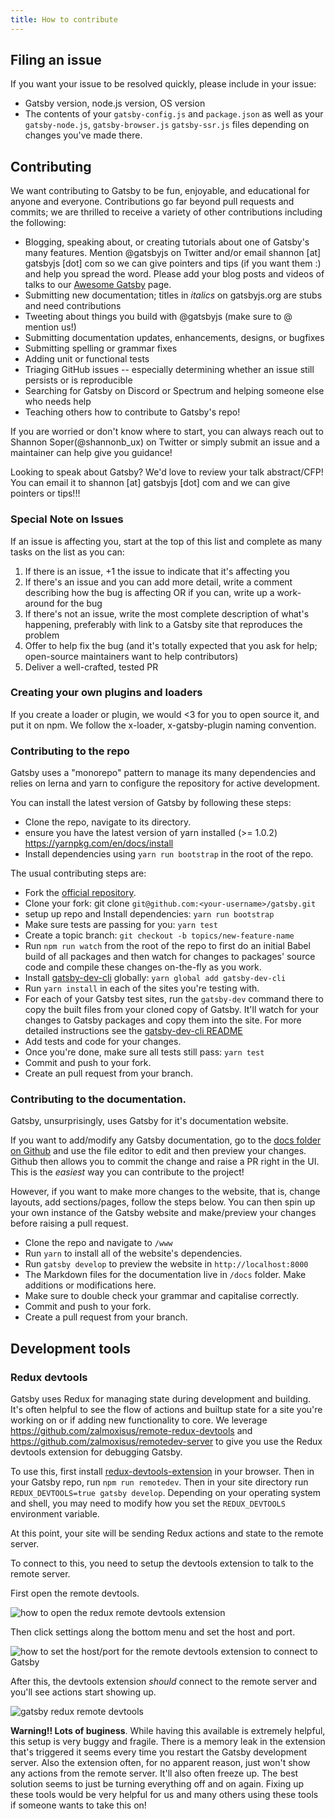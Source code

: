 ```yaml
---
title: How to contribute
---
```


## Filing an issue

If you want your issue to be resolved quickly, please include in your issue:

* Gatsby version, node.js version, OS version
* The contents of your `gatsby-config.js` and `package.json` as well as your
  `gatsby-node.js`, `gatsby-browser.js` `gatsby-ssr.js` files depending on
  changes you've made there.

## Contributing
We want contributing to Gatsby to be fun, enjoyable, and educational for anyone and everyone. Contributions go far beyond pull requests and commits; we are thrilled to receive a variety of other contributions including the following:
* Blogging, speaking about, or creating tutorials about one of Gatsby's many features. Mention @gatsbyjs on Twitter and/or email shannon [at] gatsbyjs [dot] com so we can give pointers and tips (if you want them :) and help you spread the word. Please add your blog posts and videos of talks to our [Awesome Gatsby](/docs/awesome-gatsby/) page.
* Submitting new documentation; titles in _italics_ on gatsbyjs.org are stubs and need contributions
* Tweeting about things you build with @gatsbyjs (make sure to @ mention us!)
* Submitting documentation updates, enhancements, designs, or bugfixes
* Submitting spelling or grammar fixes
* Adding unit or functional tests
* Triaging GitHub issues -- especially determining whether an issue still persists or is reproducible
* Searching for Gatsby on Discord or Spectrum and helping someone else who needs help
* Teaching others how to contribute to Gatsby's repo!

If you are worried or don't know where to start, you can always reach out to Shannon Soper(@shannonb_ux) on Twitter or simply submit an issue and a maintainer can help give you guidance!

Looking to speak about Gatsby? We'd love to review your talk abstract/CFP! You can email it to shannon [at] gatsbyjs [dot] com and we can give pointers or tips!!!

### Special Note on Issues
If an issue is affecting you, start at the top of this list and complete as many tasks on the list as you can:
1. If there is an issue, +1 the issue to indicate that it's affecting you
2. If there's an issue and you can add more detail, write a comment describing how the bug is affecting OR if you can, write up a work-around for the bug
3. If there's not an issue, write the most complete description of what's happening, preferably with link to a Gatsby site that reproduces the problem
4. Offer to help fix the bug (and it's totally expected that you ask for help; open-source maintainers want to help contributors)
5. Deliver a well-crafted, tested PR
 
### Creating your own plugins and loaders
If you create a loader or plugin, we would <3 for you to open source it, and put it on npm. We follow the x-loader, x-gatsby-plugin naming convention.

### Contributing to the repo
Gatsby uses a "monorepo" pattern to manage its many dependencies and relies on
lerna and yarn to configure the repository for active development.

You can install the latest version of Gatsby by following these steps:

* Clone the repo, navigate to its directory.
* ensure you have the latest version of yarn installed (>= 1.0.2)
  https://yarnpkg.com/en/docs/install
* Install dependencies using `yarn run bootstrap` in the root of the repo.

The usual contributing steps are:

* Fork the [official repository](https://github.com/gatsbyjs/gatsby).
* Clone your fork: git clone `git@github.com:<your-username>/gatsby.git`
* setup up repo and Install dependencies: `yarn run bootstrap`
* Make sure tests are passing for you: `yarn test`
* Create a topic branch: `git checkout -b topics/new-feature-name`
* Run `npm run watch` from the root of the repo to first do an initial Babel
  build of all packages and then watch for changes to packages' source code and
  compile these changes on-the-fly as you work.
* Install [gatsby-dev-cli](/packages/gatsby-dev-cli/) globally: `yarn global add gatsby-dev-cli`
* Run `yarn install` in each of the sites you're testing with.
* For each of your Gatsby test sites, run the `gatsby-dev` command there to copy
  the built files from your cloned copy of Gatsby. It'll watch for your changes
  to Gatsby packages and copy them into the site. For more detailed instructions
  see the [gatsby-dev-cli README](/packages/gatsby-dev-cli/)
* Add tests and code for your changes.
* Once you're done, make sure all tests still pass: `yarn test`
* Commit and push to your fork.
* Create an pull request from your branch.

### Contributing to the documentation.

Gatsby, unsurprisingly, uses Gatsby for it's documentation website.

If you want to add/modify any Gatsby documentation, go to the
[docs folder on Github](https://github.com/gatsbyjs/gatsby/tree/master/docs) and
use the file editor to edit and then preview your changes. Github then allows
you to commit the change and raise a PR right in the UI. This is the _easiest_
way you can contribute to the project!

However, if you want to make more changes to the website, that is, change
layouts, add sections/pages, follow the steps below. You can then spin up your
own instance of the Gatsby website and make/preview your changes before raising
a pull request.

* Clone the repo and navigate to `/www`
* Run `yarn` to install all of the website's dependencies.
* Run `gatsby develop` to preview the website in `http://localhost:8000`
* The Markdown files for the documentation live in `/docs` folder. Make
  additions or modifications here.
* Make sure to double check your grammar and capitalise correctly.
* Commit and push to your fork.
* Create a pull request from your branch.

## Development tools

### Redux devtools

Gatsby uses Redux for managing state during development and building. It's often
helpful to see the flow of actions and builtup state for a site you're working
on or if adding new functionality to core. We leverage
https://github.com/zalmoxisus/remote-redux-devtools and
https://github.com/zalmoxisus/remotedev-server to give you use the Redux
devtools extension for debugging Gatsby.

To use this, first install
[redux-devtools-extension](https://github.com/zalmoxisus/redux-devtools-extension)
in your browser. Then in your Gatsby repo, run `npm run remotedev`. Then in your
site directory run `REDUX_DEVTOOLS=true gatsby develop`. Depending on your
operating system and shell, you may need to modify how you set the
`REDUX_DEVTOOLS` environment variable.

At this point, your site will be sending Redux actions and state to the remote
server.

To connect to this, you need to setup the devtools extension to talk to the
remote server.

First open the remote devtools.

![how to open the redux remote devtools extension](./images/open-remote-dev-tools.png)

Then click settings along the bottom menu and set the host and port.

![how to set the host/port for the remote devtools extension to connect to Gatsby](./images/remote-dev-settings.png)

After this, the devtools extension _should_ connect to the remote server and
you'll see actions start showing up.

![gatsby redux remote devtools](./images/running-redux-devtools.png)

**Warning!! Lots of buginess**. While having this available is extremely
helpful, this setup is very buggy and fragile. There is a memory leak in the
extension that's triggered it seems every time you restart the Gatsby
development server. Also the extension often, for no apparent reason, just won't
show any actions from the remote server. It'll also often freeze up. The best
solution seems to just be turning everything off and on again. Fixing up these
tools would be very helpful for us and many others using these tools if someone
wants to take this on!

